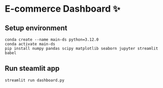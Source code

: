 # E-commerce Dashboard ✨

## Setup environment
```
conda create --name main-ds python=3.12.0
conda activate main-ds
pip install numpy pandas scipy matplotlib seaborn jupyter streamlit babel
```

## Run steamlit app
```
streamlit run dashboard.py
```

